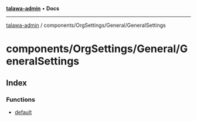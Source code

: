 [**talawa-admin**](../../../../README.md) • **Docs**

***

[talawa-admin](../../../../modules.md) / components/OrgSettings/General/GeneralSettings

# components/OrgSettings/General/GeneralSettings

## Index

### Functions

- [default](functions/default.md)
